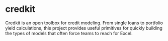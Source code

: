 # credkit

Credkit is an open toolbox for credit modeling. From single loans to portfolio 
yield calculations, this project provides useful primitives for quickly 
building the types of models that often force teams to reach for Excel.
